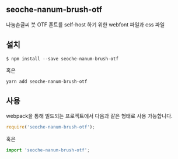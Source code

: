 
seoche-nanum-brush-otf
---------------------

나눔손글씨 붓 OTF 폰트를 self-host 하기 위한 webfont 파일과 css 파일

설치
----

```
$ npm install --save seoche-nanum-brush-otf
```

혹은

```
yarn add seoche-nanum-brush-otf
```

사용
----

webpack을 통해 빌드되는 프로젝트에서 다음과 같은 형태로 사용 가능합니다.

```js
require('seoche-nanum-brush-otf');
```

혹은

```js
import 'seoche-nanum-brush-otf';
```
